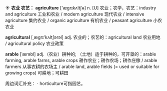 ☀ <span class="category">**农业 农艺：**</span>
<span class="vocabulary">**agriculture**</span> ['æɡrɪkʌltʃə] 
<span class="definition">n. [U] 农业；农学，农艺：</span>industry and agriculture 工业和农业 / modern agriculture 现代农业 / intensive agriculture 集约农业 / organic agriculture 有机农业 / peasant agriculture 小农农业

<span class="vocabulary">**agricultural**</span> [͵æɡrɪ'kʌltʃərəl] 
<span class="definition">adj. 农业的；农艺的：</span>agricultural land 农业用地 / agricultural policy 农业政策
           
<span class="vocabulary">**arable**</span> [ˈærəbl]
<span class="definition">adj.（农业）耕种的; （土地）适于耕种的，可开垦的：</span>arable farming, arable farms, arable crops 耕作农业；耕作农场；耕作庄稼 / arable farmers 从事农耕的农场主 / arable land, arable fields (= used or suitable for growing crops) 可耕地；可耕田

周边词汇补充：
· horticulture可指园艺。
